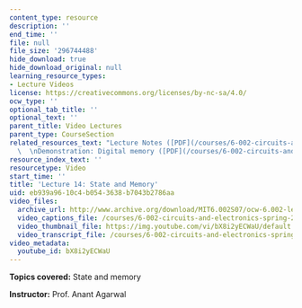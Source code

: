 ```yaml
---
content_type: resource
description: ''
end_time: ''
file: null
file_size: '296744488'
hide_download: true
hide_download_original: null
learning_resource_types:
- Lecture Videos
license: https://creativecommons.org/licenses/by-nc-sa/4.0/
ocw_type: ''
optional_tab_title: ''
optional_text: ''
parent_title: Video Lectures
parent_type: CourseSection
related_resources_text: "Lecture Notes ([PDF](/courses/6-002-circuits-and-electronics-spring-2007/resources/6002_l14))\
  \  \nDemonstration: Digital memory ([PDF](/courses/6-002-circuits-and-electronics-spring-2007/resources/demo_15))"
resource_index_text: ''
resourcetype: Video
start_time: ''
title: 'Lecture 14: State and Memory'
uid: eb939a96-10c4-b054-3638-b7043b2786aa
video_files:
  archive_url: http://www.archive.org/download/MIT6.002S07/ocw-6.002-lec-mit-10250-23oct2003-220k.mp4
  video_captions_file: /courses/6-002-circuits-and-electronics-spring-2007/0768b78e26d75c628ebaa31e1205a4ab_bX8i2yECWaU.vtt
  video_thumbnail_file: https://img.youtube.com/vi/bX8i2yECWaU/default.jpg
  video_transcript_file: /courses/6-002-circuits-and-electronics-spring-2007/ee61c25a3d1e86cd3d52ba3ee5d85570_bX8i2yECWaU.pdf
video_metadata:
  youtube_id: bX8i2yECWaU
---
```


**Topics covered:** State and memory

**Instructor:** Prof. Anant Agarwal

